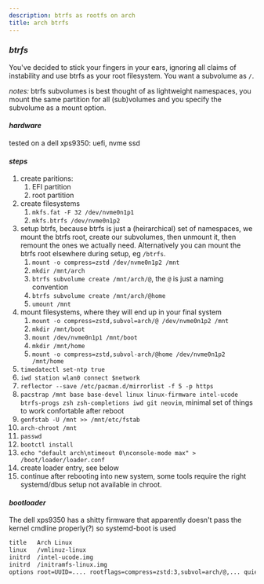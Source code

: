 ```yaml
---
description: btrfs as rootfs on arch
title: arch btrfs
---
```


### _btrfs_

You've decided to stick your fingers in your ears,
ignoring all claims of instability and use btrfs as your root filesystem.
You want a subvolume as `/`.

_notes:_ btrfs subvolumes is best thought of as lightweight namespaces,
you mount the same partition for all (sub)volumes
and you specify the subvolume as a mount option.

#### _hardware_

tested on a dell xps9350: uefi, nvme ssd

#### _steps_

1. create paritions:
   1. EFI partition
   2. root partition
2. create filesystems
   1. `mkfs.fat -F 32 /dev/nvme0n1p1`
   2. `mkfs.btrfs /dev/nvme0n1p2`
3. setup btrfs, because btrfs is just a (heirarchical) set of namespaces,
   we mount the btrfs root, create our subvolumes, then unmount it,
   then remount the ones we actually need.
   Alternatively you can mount the btrfs root elsewhere during setup, eg `/btrfs`.
   1. `mount -o compress=zstd /dev/nvme0n1p2 /mnt`
   2. `mkdir /mnt/arch`
   3. `btrfs subvolume create /mnt/arch/@`, the `@` is just a naming convention
   4. `btrfs subvolume create /mnt/arch/@home`
   5. `umount /mnt`
4. mount filesystems, where they will end up in your final system
   1. `mount -o compress=zstd,subvol=arch/@ /dev/nvme0n1p2 /mnt`
   2. `mkdir /mnt/boot`
   3. `mount /dev/nvme0n1p1 /mnt/boot`
   4. `mkdir /mnt/home`
   5. `mount -o compress=zstd,subvol-arch/@home /dev/nvme0n1p2 /mnt/home`
5. `timedatectl set-ntp true`
6. `iwd station wlan0 connect $network`
7. `reflector --save /etc/pacman.d/mirrorlist -f 5 -p https`
8. `pacstrap /mnt base base-devel linux linux-firmware intel-ucode btrfs-progs zsh zsh-completions iwd git neovim`, minimal set of things to work confortable after reboot
9. `genfstab -U /mnt >> /mnt/etc/fstab`
10. `arch-chroot /mnt`
11. `passwd`
12. `bootctl install`
13. `echo "default arch\ntimeout 0\nconsole-mode max" > /boot/loader/loader.conf`
14. create loader entry, see below
15. continue after rebooting into new system, some tools require the right systemd/dbus setup not available in chroot.

#### _bootloader_

The dell xps9350 has a shitty firmware that apparently doesn't pass the kernel cmdline properly(?) so systemd-boot is used

```txt
title   Arch Linux
linux   /vmlinuz-linux
initrd  /intel-ucode.img
initrd  /initramfs-linux.img
options root=UUID=.... rootflags=compress=zstd:3,subvol=arch/@,... quiet rw
```
